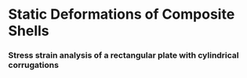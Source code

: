 # Static Deformations of Composite Shells  

### Stress strain analysis of a rectangular plate with cylindrical corrugations  
